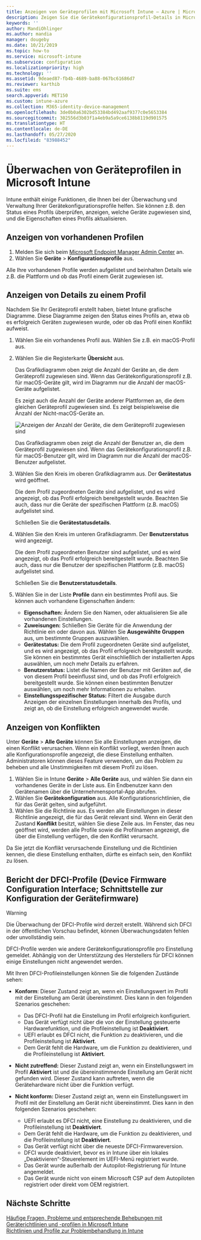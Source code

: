 ```yaml
---
title: Anzeigen von Geräteprofilen mit Microsoft Intune – Azure | Microsoft-Dokumentation
description: Zeigen Sie die Gerätekonfigurationsprofil-Details in Microsoft Intune an, und verwalten Sie sie, zeigen Sie ein grafisches Diagramm der Anzahl der Geräte an, die einem Profil zugewiesen wurden, und zeigen Sie an, welchen Geräten Profile zugewiesen bzw. für welche Geräte sie bereitgestellt wurden. Es können auch Probleme in Profilen behoben werden, die in Konflikt stehende Einstellungen beinhalten.
keywords: ''
author: MandiOhlinger
ms.author: mandia
manager: dougeby
ms.date: 10/21/2019
ms.topic: how-to
ms.service: microsoft-intune
ms.subservice: configuration
ms.localizationpriority: high
ms.technology: ''
ms.assetid: 9deaed87-fb4b-4689-ba88-067bc61686d7
ms.reviewer: karthib
ms.suite: ems
search.appverid: MET150
ms.custom: intune-azure
ms.collection: M365-identity-device-management
ms.openlocfilehash: 3de0b0a6302bd53384bd492aaf9377c0e5653384
ms.sourcegitcommit: 302556d3b03f1a4eb9a5a9ce6138b8119d901575
ms.translationtype: HT
ms.contentlocale: de-DE
ms.lasthandoff: 05/27/2020
ms.locfileid: "83988452"
---
```

# <a name="monitor-device-profiles-in-microsoft-intune"></a>Überwachen von Geräteprofilen in Microsoft Intune



Intune enthält einige Funktionen, die Ihnen bei der Überwachung und Verwaltung Ihrer Gerätekonfigurationsprofile helfen. Sie können z.B. den Status eines Profils überprüfen, anzeigen, welche Geräte zugewiesen sind, und die Eigenschaften eines Profils aktualisieren.

## <a name="view-existing-profiles"></a>Anzeigen von vorhandenen Profilen

1. Melden Sie sich beim [Microsoft Endpoint Manager Admin Center](https://go.microsoft.com/fwlink/?linkid=2109431) an.
2. Wählen Sie **Geräte** > **Konfigurationsprofile** aus.

Alle Ihre vorhandenen Profile werden aufgelistet und beinhalten Details wie z.B. die Plattform und ob das Profil einem Gerät zugewiesen ist.

## <a name="view-details-on-a-profile"></a>Anzeigen von Details zu einem Profil

Nachdem Sie Ihr Geräteprofil erstellt haben, bietet Intune grafische Diagramme. Diese Diagramme zeigen den Status eines Profils an, etwa ob es erfolgreich Geräten zugewiesen wurde, oder ob das Profil einen Konflikt aufweist.

1. Wählen Sie ein vorhandenes Profil aus. Wählen Sie z.B. ein macOS-Profil aus.
2. Wählen Sie die Registerkarte **Übersicht** aus.

    Das Grafikdiagramm oben zeigt die Anzahl der Geräte an, die dem Geräteprofil zugewiesen sind. Wenn das Gerätekonfigurationsprofil z.B. für macOS-Geräte gilt, wird im Diagramm nur die Anzahl der macOS-Geräte aufgelistet.

    Es zeigt auch die Anzahl der Geräte anderer Plattformen an, die dem gleichen Geräteprofil zugewiesen sind. Es zeigt beispielsweise die Anzahl der Nicht-macOS-Geräte an.

    ![Anzeigen der Anzahl der Geräte, die dem Geräteprofil zugewiesen sind](./media/device-profile-monitor/device-configuration-profile-graphical-chart.png)

    Das Grafikdiagramm oben zeigt die Anzahl der Benutzer an, die dem Geräteprofil zugewiesen sind. Wenn das Gerätekonfigurationsprofil z.B. für macOS-Benutzer gilt, wird im Diagramm nur die Anzahl der macOS-Benutzer aufgelistet.

3. Wählen Sie den Kreis im oberen Grafikdiagramm aus. Der **Gerätestatus** wird geöffnet.

    Die dem Profil zugeordneten Geräte sind aufgelistet, und es wird angezeigt, ob das Profil erfolgreich bereitgestellt wurde. Beachten Sie auch, dass nur die Geräte der spezifischen Plattform (z.B. macOS) aufgelistet sind.

    Schließen Sie die **Gerätestatusdetails**.

4. Wählen Sie den Kreis im unteren Grafikdiagramm. Der **Benutzerstatus** wird angezeigt. 

    Die dem Profil zugeordneten Benutzer sind aufgelistet, und es wird angezeigt, ob das Profil erfolgreich bereitgestellt wurde. Beachten Sie auch, dass nur die Benutzer der spezifischen Plattform (z.B. macOS) aufgelistet sind.

    Schließen Sie die **Benutzerstatusdetails**.

5. Wählen Sie in der Liste **Profile** dann ein bestimmtes Profil aus. Sie können auch vorhandene Eigenschaften ändern:
    - **Eigenschaften:** Ändern Sie den Namen, oder aktualisieren Sie alle vorhandenen Einstellungen.
    - **Zuweisungen:** Schließen Sie Geräte für die Anwendung der Richtlinie ein oder davon aus. Wählen Sie **Ausgewählte Gruppen** aus, um bestimmte Gruppen auszuwählen.
    - **Gerätestatus:** Die dem Profil zugeordneten Geräte sind aufgelistet, und es wird angezeigt, ob das Profil erfolgreich bereitgestellt wurde. Sie können ein bestimmtes Gerät einschließlich der installierten Apps auswählen, um noch mehr Details zu erfahren.
    - **Benutzerstatus:** Listet die Namen der Benutzer mit Geräten auf, die von diesem Profil beeinflusst sind, und ob das Profil erfolgreich bereitgestellt wurde. Sie können einen bestimmten Benutzer auswählen, um noch mehr Informationen zu erhalten.
    - **Einstellungsspezifischer Status:** Filtert die Ausgabe durch Anzeigen der einzelnen Einstellungen innerhalb des Profils, und zeigt an, ob die Einstellung erfolgreich angewendet wurde.

## <a name="view-conflicts"></a>Anzeigen von Konflikten

Unter **Geräte** > **Alle Geräte** können Sie alle Einstellungen anzeigen, die einen Konflikt verursachen. Wenn ein Konflikt vorliegt, werden Ihnen auch alle Konfigurationsprofile angezeigt, die diese Einstellung enthalten. Administratoren können dieses Feature verwenden, um das Problem zu beheben und alle Unstimmigkeiten mit diesem Profil zu lösen.

1. Wählen Sie in Intune **Geräte** > **Alle Geräte** aus, und wählen Sie dann ein vorhandenes Geräte in der Liste aus. Ein Endbenutzer kann den Gerätenamen über die Unternehmensportal-App abrufen.
2. Wählen Sie **Gerätekonfiguration** aus. Alle Konfigurationsrichtlinien, die für das Gerät gelten, sind aufgeführt.
3. Wählen Sie die Richtlinie aus. Es werden alle Einstellungen in dieser Richtlinie angezeigt, die für das Gerät relevant sind. Wenn ein Gerät den Zustand **Konflikt** besitzt, wählen Sie diese Zeile aus. Im Fenster, das neu geöffnet wird, werden alle Profile sowie die Profilnamen angezeigt, die über die Einstellung verfügen, die den Konflikt verursacht.

Da Sie jetzt die Konflikt verursachende Einstellung und die Richtlinien kennen, die diese Einstellung enthalten, dürfte es einfach sein, den Konflikt zu lösen. 

## <a name="device-firmware-configuration-interface-profile-reporting"></a>Bericht der DFCI-Profile (Device Firmware Configuration Interface; Schnittstelle zur Konfiguration der Gerätefirmware)

> [!WARNING]
> Die Überwachung der DFCI-Profile wird derzeit erstellt. Während sich DFCI in der öffentlichen Vorschau befindet, können Überwachungsdaten fehlen oder unvollständig sein.

DFCI-Profile werden wie andere Gerätekonfigurationsprofile pro Einstellung gemeldet. Abhängig von der Unterstützung des Herstellers für DFCI können einige Einstellungen nicht angewendet werden.

Mit Ihren DFCI-Profileinstellungen können Sie die folgenden Zustände sehen:

- **Konform**: Dieser Zustand zeigt an, wenn ein Einstellungswert im Profil mit der Einstellung am Gerät übereinstimmt. Dies kann in den folgenden Szenarios geschehen:

  - Das DFCI-Profil hat die Einstellung im Profil erfolgreich konfiguriert.
  - Das Gerät verfügt nicht über die von der Einstellung gesteuerte Hardwarefunktion, und die Profileinstellung ist **Deaktiviert**.
  - UEFI erlaubt es DFCI nicht, die Funktion zu deaktivieren, und die Profileinstellung ist **Aktiviert**.
  - Dem Gerät fehlt die Hardware, um die Funktion zu deaktivieren, und die Profileinstellung ist **Aktiviert**.

- **Nicht zutreffend:** Dieser Zustand zeigt an, wenn ein Einstellungswert im Profil **Aktiviert** ist und die übereinstimmende Einstellung am Gerät nicht gefunden wird. Dieser Zustand kann auftreten, wenn die Gerätehardware nicht über die Funktion verfügt.

- **Nicht konform:** Dieser Zustand zeigt an, wenn ein Einstellungswert im Profil mit der Einstellung am Gerät nicht übereinstimmt. Dies kann in den folgenden Szenarios geschehen:

  - UEFI erlaubt es DFCI nicht, eine Einstellung zu deaktivieren, und die Profileinstellung ist **Deaktiviert**.
  - Dem Gerät fehlt die Hardware, um die Funktion zu deaktivieren, und die Profileinstellung ist **Deaktiviert**.
  - Das Gerät verfügt nicht über die neueste DFCI-Firmwareversion.
  - DFCI wurde deaktiviert, bevor es in Intune über ein lokales „Deaktivieren“-Steuerelement im UEFI-Menü registriert wurde.
  - Das Gerät wurde außerhalb der Autopilot-Registrierung für Intune angemeldet.
  - Das Gerät wurde nicht von einem Microsoft CSP auf dem Autopiloten registriert oder direkt vom OEM registriert.

## <a name="next-steps"></a>Nächste Schritte

[Häufige Fragen, Probleme und entsprechende Behebungen mit Geräterichtlinien und -profilen in Microsoft Intune](device-profile-troubleshoot.md)  
[Richtlinien und Profile zur Problembehandlung in Intune](troubleshoot-policies-in-microsoft-intune.md)
